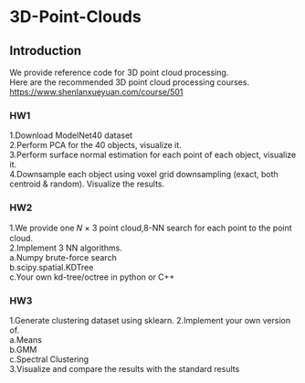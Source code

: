 # 3D-Point-Clouds
## Introduction
We provide reference code for 3D point cloud processing.  
Here are the recommended 3D point cloud processing courses.  
https://www.shenlanxueyuan.com/course/501  
### HW1
1.Download ModelNet40 dataset  
2.Perform PCA for the 40 objects, visualize it.  
3.Perform surface normal estimation for each point of each object, visualize it.  
4.Downsample each object using voxel grid downsampling (exact, both centroid & 
random). Visualize the results.  
### HW2
1.We provide one 𝑁 × 3 point cloud,8-NN search for each point to the point cloud.  
2.Implement 3 NN algorithms.  
a.Numpy brute-force search  
b.scipy.spatial.KDTree  
c.Your own kd-tree/octree in python or C++
### HW3
1.Generate clustering dataset using sklearn.
2.Implement your own version of.  
a.Means  
b.GMM  
c.Spectral Clustering  
3.Visualize and compare the results with the standard results